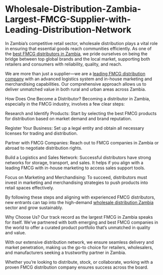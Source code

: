 # Wholesale-Distribution-Zambia-Largest-FMCG-Supplier-with-Leading-Distribution-Network
In Zambia’s competitive retail sector, wholesale distribution plays a vital role in ensuring that essential goods reach communities efficiently.
As one of the [best FMCG distributors in Zambia](https://www.gatbrozambia.com/), we pride ourselves on being the bridge between top global brands and the local market, supporting both retailers and consumers with reliability, quality, and reach.

We are more than just a supplier—we are a [leading FMCG distribution company](https://www.gatbrozambia.com/) with an advanced logistics system and in-house marketing and merchandising capabilities. Our comprehensive approach allows us to deliver unmatched value in both rural and urban areas across Zambia.

How Does One Become a Distributor?
Becoming a distributor in Zambia, especially in the FMCG industry, involves a few clear steps:

Research and Identify Products: Start by selecting the best FMCG products for distribution based on market demand and brand reputation.

Register Your Business: Set up a legal entity and obtain all necessary licenses for trading and distribution.

Partner with FMCG Companies: Reach out to FMCG companies in Zambia or abroad to negotiate distribution rights.

Build a Logistics and Sales Network: Successful distributors have strong networks for storage, transport, and sales. It helps if you align with a leading FMCG with in-house marketing to access sales support tools.

Focus on Marketing and Merchandising: To succeed, distributors must invest in marketing and merchandising strategies to push products into retail spaces effectively.

By following these steps and aligning with experienced FMCG distributors, new entrants can tap into the high-demand [wholesale distribution Zambia](https://www.gatbrozambia.com/) sector and grow sustainably.

Why Choose Us?
Our track record as the largest FMCG in Zambia speaks for itself. We’ve partnered with both emerging and best FMCG companies in the world to offer a curated product portfolio that’s unmatched in quality and value.

With our extensive distribution network, we ensure seamless delivery and market penetration, making us the go-to choice for retailers, wholesalers, and manufacturers seeking a trustworthy partner in Zambia.

Whether you’re looking to distribute, stock, or collaborate, working with a proven FMCG distribution company ensures success across the board.

